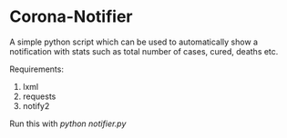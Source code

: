# Corona-Notifier
A simple python script which can be used to automatically show a notification with stats such as total number of cases, cured, deaths etc.

Requirements:
1. lxml
2. requests
3. notify2

Run this with     <i>python notifier.py</i>
